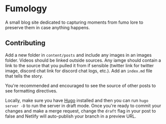 # Fumology
A small blog site dedicated to capturing moments from fumo lore to preserve them in case anything happens.

## Contributing
Add a new folder in `content/posts` and include any images in an images folder. Videos should be linked outside sources. Any iamge should contain a link to the source that you pulled it from if sensible (twitter link for twitter image, discord chat link for discord chat logs, etc.). Add an `index.md` file that tells the story. 

You're recommended and encouraged to see the source of other posts to see formatting directives.

Locally, make sure you have [Hugo](https://gohugo.io/) installed and then you can run `hugo server -D` to run the server in draft mode. Once you're ready to commit your changes and make a merge request, change the `draft` flag in your post to false and Netlify will auto-publish your branch in a preview URL.